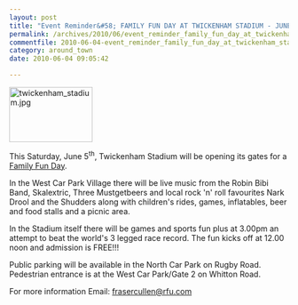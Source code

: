 ```yaml
---
layout: post
title: "Event Reminder&#58; FAMILY FUN DAY AT TWICKENHAM STADIUM - JUNE 5th "
permalink: /archives/2010/06/event_reminder_family_fun_day_at_twickenham_stadiu.html
commentfile: 2010-06-04-event_reminder_family_fun_day_at_twickenham_stadiu
category: around_town
date: 2010-06-04 09:05:42

---
```


<a href="/assets/images/2010/twickenham_stadium.jpg"><img alt="twickenham_stadium.jpg" src="/assets/images/2010/twickenham_stadium-thumb.jpg" width="150" height="99"  class="photo right"/></a>

This Saturday, June 5<sup>th</sup>, Twickenham Stadium will be opening its gates for a [Family Fun Day](https://stmargarets.london/event/event/200705142465).

In the West Car Park Village there will be live music from the Robin Bibi Band, Skalextric, Three Mustgetbeers and local rock 'n' roll favourites Nark Drool and the Shudders along with children's rides, games, inflatables, beer and food stalls and a picnic area.

In the Stadium itself there will be games and sports fun plus at 3.00pm an attempt to beat the world's 3 legged race record.
The fun kicks off at 12.00 noon and admission is FREE!!!

Public parking will be available in the North Car Park on Rugby Road. Pedestrian entrance is at the West Car Park/Gate 2 on Whitton Road.

For more information Email: <frasercullen@rfu.com>
